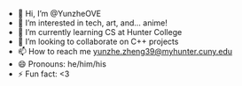 - 👋 Hi, I’m @YunzheOVE
- 👀 I’m interested in tech, art, and... anime!
- 🌱 I’m currently learning CS at Hunter College
- 💞️ I’m looking to collaborate on C++ projects
- 📫 How to reach me yunzhe.zheng39@myhunter.cuny.edu
- 😄 Pronouns: he/him/his
- ⚡ Fun fact: <3

<!---
YunzheOVE/YunzheOVE is a ✨ special ✨ repository because its `README.md` (this file) appears on your GitHub profile.
You can click the Preview link to take a look at your changes.
--->
